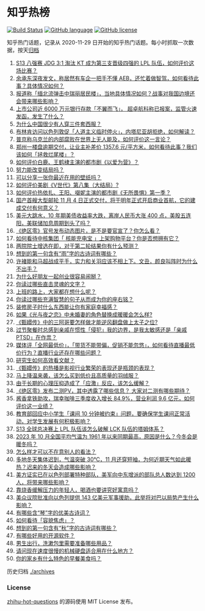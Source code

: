 # 知乎热榜
[![Build Status](https://github.com/ToWeLong/zhihu-hot-questions/workflows/CI/badge.svg)](https://github.com/ToWeLong/zhihu-hot-questions/actions)
[![GitHub language](https://img.shields.io/badge/language-golang-orange.svg)](https://golang.org/)
[![GitHub license](https://img.shields.io/github/license/ToWeLong/zhihu-hot-questions)](https://github.com/ToWeLong/zhihu-hot-questions/blob/main/LICENSE)

知乎热门话题，记录从 2020-11-29 日开始的知乎热门话题。每小时抓取一次数据，按天[归档](./archives)

<!-- BEGIN -->

1. [S13 八强赛 JDG 3:1 淘汰 KT 成为第三支晋级四强的 LPL 队伍，如何评价这场比赛？](https://www.zhihu.com/question/629068455)
1. [余承东深夜发文，称居然有车企一把手不懂 AEB，还忙着做智驾，如何看待此事？具体情况如何？](https://www.zhihu.com/question/629071552)
1. [报道称「缅北流弹击中瑞丽居民楼」，当地具体情况如何？战事对我国边境还会带来哪些影响？](https://www.zhihu.com/question/629066920)
1. [上市公司近 6000 万元银行存款「不翼而飞」， 超卓航科称已报案，监管火速发函，发生了什么？](https://www.zhihu.com/question/629047866)
1. [为什么中国很少有人穿三件套西服？](https://www.zhihu.com/question/26913812)
1. [布林肯访问以色列敦促「人道主义临时停火」，内塔尼亚胡拒绝，如何解读？](https://www.zhihu.com/question/629046663)
1. [普京称乌克兰的内部腐败在世界上无人能及，如何评价这一言论？](https://www.zhihu.com/question/629069974)
1. [郑州一楼盘逾期交付，让业主补差价 1357.6 元/平方米，如何看待此事？我们该如何「拯救烂尾楼」？](https://www.zhihu.com/question/628924622)
1. [如何评价白鹿、王鹤棣主演的都市剧《以爱为营》？](https://www.zhihu.com/question/628959130)
1. [努力能改变结局吗？](https://www.zhihu.com/question/629088956)
1. [可以分享一张你最近在用的壁纸吗？](https://www.zhihu.com/question/620465694)
1. [如何评价美剧《V世代》第八集（大结局）?](https://www.zhihu.com/question/628935341)
1. [如何评价热依扎、王阳、啜妮主演的都市剧《无所畏惧》第一季？](https://www.zhihu.com/question/628953038)
1. [国产首艘大型邮轮 11 月 4 日正式交付，将于明年正式开启商业首航，它的建成交付有何意义？](https://www.zhihu.com/question/629074150)
1. [美元大跳水，10 年期美债收益率大跌，离岸人民币大涨 400 点，美股五连阳，美联储加息周期到头了吗？](https://www.zhihu.com/question/629047878)
1. [《绝区零》官号发布动态图片，是不是要官宣了？你怎么看？](https://www.zhihu.com/question/628929183)
1. [如何看待中核集团「 核能充电宝 」上架购物平台？你是否想拥有它？](https://www.zhihu.com/question/628633584)
1. [两院院士增选在即，对于第二轮结果你有什么预测？](https://www.zhihu.com/question/628770287)
1. [想到的第一句含有“雨”字的古诗词有哪些？](https://www.zhihu.com/question/629073730)
1. [许褚能和马超战成平手，实力和关羽应该不相上下。文丑，颜良叫阵时为什么不出手？](https://www.zhihu.com/question/398137812)
1. [为什么好朋友一起创业很容易闹掰？](https://www.zhihu.com/question/578725415)
1. [你读过哪些直击灵魂的文字？](https://www.zhihu.com/question/623411870)
1. [上班的路上，大家都在想什么呢？](https://www.zhihu.com/question/623412811)
1. [你读过哪些充满智慧的句子从而成为你的座右铭？](https://www.zhihu.com/question/629050763)
1. [装修房子时什么东西能让你有家庭幸福感？](https://www.zhihu.com/question/25146241)
1. [如果《光与夜之恋》中未婚妻的角色替换成暖暖会怎么样?](https://www.zhihu.com/question/628289673)
1. [《甄嬛传》中的三阿哥要怎样做才能逆风翻盘做上太子之位?](https://www.zhihu.com/question/588652038)
1. [过节聚餐时总感到亲戚在惯性「侵犯」我的边界，是我太敏感还是「亲戚PTSD」在作祟？](https://www.zhihu.com/question/621684259)
1. [媒体评「全网最低价」，「带货不能带偏，促销不能忽悠」，如何看待直播最低价行为？直播行业还存在哪些问题？](https://www.zhihu.com/question/628909991)
1. [研究生如何高效看文献？](https://www.zhihu.com/question/621699828)
1. [《甄嬛传》的热播是影视行业繁荣的表现还是瓶颈的表现？](https://www.zhihu.com/question/628371685)
1. [马上降温来袭，该怎么买到低价且高质量的羽绒服？](https://www.zhihu.com/question/629047054)
1. [由于长期的心理压抑造成了「应激」反应，该怎么缓解？](https://www.zhihu.com/question/628598955)
1. [《绝区零》发布二测PV，其中透露了哪些信息？ 大家对二测有哪些期待？](https://www.zhihu.com/question/629054575)
1. [酱香拿铁助攻，瑞幸咖啡三季度收入增长 84.9%，营业利润 9.6 亿元，如何评价这一业绩？](https://www.zhihu.com/question/628910887)
1. [教育部回应中小学生「课间 10 分钟被约束」问题，要确保学生课间正常活动，对学生发展有何积极影响？](https://www.zhihu.com/question/628953576)
1. [S13 全球总决赛上 LPL 队伍该怎么破解 LCK 队伍的塔姆体系？](https://www.zhihu.com/question/628490915)
1. [2023 年 10 月全国平均气温为 1961 年以来同期最高，原因是什么？今冬会是暖冬吗？](https://www.zhihu.com/question/628933349)
1. [怎么样才可以不在意别人的看法？](https://www.zhihu.com/question/628666973)
1. [多地冬天集体迟到，气温突破 30℃，11 月还穿短袖，为何近期天气如此暖热？迟来的冬天会造成哪些影响？](https://www.zhihu.com/question/629045125)
1. [美方证实已在以色列部署特种部队，美军向中东增派的部队总人数达到 1200 人，将带来哪些影响？](https://www.zhihu.com/question/629038648)
1. [靠烧香缓解压力的年轻人，喝酒也要讲究好寓意吗？](https://www.zhihu.com/question/628565094)
1. [美众议院批准向以色列提供 143 亿美元军事援助，此举将对巴以局势产生什么影响？](https://www.zhihu.com/question/628925424)
1. [有哪些含“琴”字的优美古诗词？](https://www.zhihu.com/question/628931734)
1. [如何看待「容貌焦虑」？](https://www.zhihu.com/question/445178655)
1. [想到的第一句含有“秋”字的古诗词有哪些？](https://www.zhihu.com/question/628939450)
1. [有哪些好用的开源软件？](https://www.zhihu.com/question/56766597)
1. [男生出行，洗漱包里需要准备哪些用品？](https://www.zhihu.com/question/624812084)
1. [请问现在速度很慢的机械硬盘适合用在什么地方？](https://www.zhihu.com/question/626116147)
1. [你的家乡有什么特色的早餐美食吗？](https://www.zhihu.com/question/628487730)

<!-- END -->

历史归档 [./archives](./archives)


### License
[zhihu-hot-questions](https://github.com/towelong/zhihu-hot-questions) 的源码使用 MIT License 发布。
